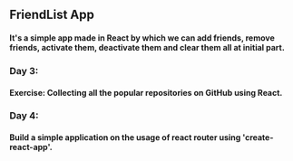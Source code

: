 ## FriendList App
 
#### It's a simple app made in React by which we can add friends, remove friends, activate them, deactivate them and clear them all at initial part. 

### Day 3:
#### Exercise: Collecting all the popular repositories on GitHub using React. 
### Day 4: 
#### Build a simple application on the usage of react router using 'create-react-app'. 
     